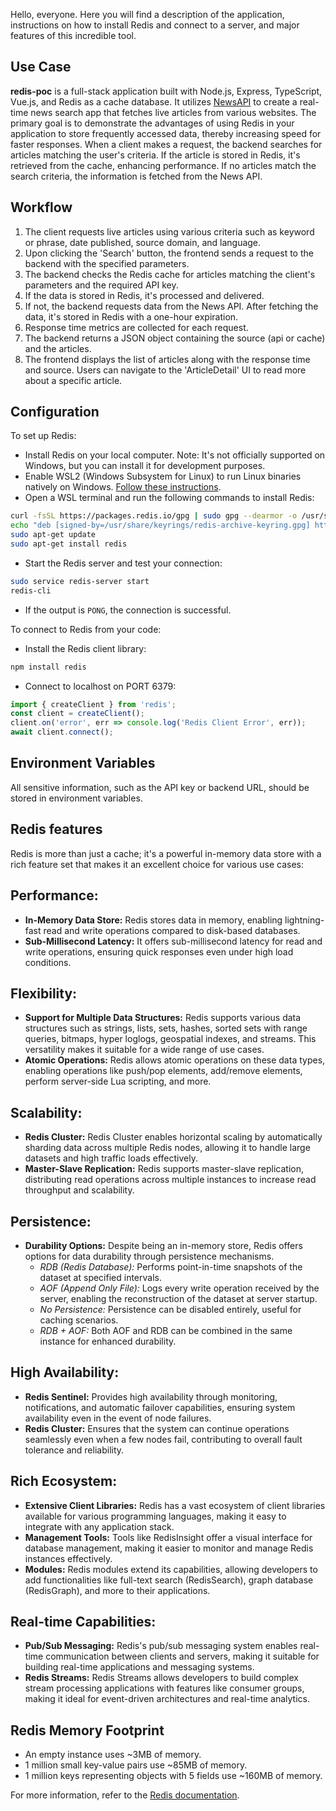 Hello, everyone. Here you will find a description of the application, instructions on how to install Redis and connect to a server, and major features of this incredible tool.
## Use Case

**redis-poc** is a full-stack application built with Node.js, Express, TypeScript, Vue.js, and Redis as a cache database. It utilizes [NewsAPI](https://newsapi.org/) to create a real-time news search app that fetches live articles from various websites. The primary goal is to demonstrate the advantages of using Redis in your application to store frequently accessed data, thereby increasing speed for faster responses. When a client makes a request, the backend searches for articles matching the user's criteria. If the article is stored in Redis, it's retrieved from the cache, enhancing performance. If no articles match the search criteria, the information is fetched from the News API.

## Workflow

1. The client requests live articles using various criteria such as keyword or phrase, date published, source domain, and language.
2. Upon clicking the 'Search' button, the frontend sends a request to the backend with the specified parameters.
3. The backend checks the Redis cache for articles matching the client's parameters and the required API key.
4. If the data is stored in Redis, it's processed and delivered.
5. If not, the backend requests data from the News API. After fetching the data, it's stored in Redis with a one-hour expiration.
6. Response time metrics are collected for each request.
7. The backend returns a JSON object containing the source (api or cache) and the articles.
8. The frontend displays the list of articles along with the response time and source. Users can navigate to the 'ArticleDetail' UI to read more about a specific article.

## Configuration

To set up Redis:

- Install Redis on your local computer. Note: It's not officially supported on Windows, but you can install it for development purposes.
- Enable WSL2 (Windows Subsystem for Linux) to run Linux binaries natively on Windows. [Follow these instructions](https://learn.microsoft.com/en-us/windows/wsl/install).
- Open a WSL terminal and run the following commands to install Redis:

```bash
curl -fsSL https://packages.redis.io/gpg | sudo gpg --dearmor -o /usr/share/keyrings/redis-archive-keyring.gpg 
echo "deb [signed-by=/usr/share/keyrings/redis-archive-keyring.gpg] https://packages.redis.io/deb $(lsb_release -cs) main" | sudo tee /etc/apt/sources.list.d/redis.list 
sudo apt-get update 
sudo apt-get install redis 
```

- Start the Redis server and test your connection:

```bash
sudo service redis-server start 
redis-cli  
```

- If the output is `PONG`, the connection is successful.

To connect to Redis from your code:

- Install the Redis client library:

```bash
npm install redis 
```

- Connect to localhost on PORT 6379:

```javascript
import { createClient } from 'redis'; 
const client = createClient(); 
client.on('error', err => console.log('Redis Client Error', err)); 
await client.connect(); 
```

## Environment Variables

All sensitive information, such as the API key or backend URL, should be stored in environment variables.

## Redis features

Redis is more than just a cache; it's a powerful in-memory data store with a rich feature set that makes it an excellent choice for various use cases:

## Performance:
- **In-Memory Data Store:** Redis stores data in memory, enabling lightning-fast read and write operations compared to disk-based databases.
- **Sub-Millisecond Latency:** It offers sub-millisecond latency for read and write operations, ensuring quick responses even under high load conditions.

## Flexibility:
- **Support for Multiple Data Structures:** Redis supports various data structures such as strings, lists, sets, hashes, sorted sets with range queries, bitmaps, hyper loglogs, geospatial indexes, and streams. This versatility makes it suitable for a wide range of use cases.
- **Atomic Operations:** Redis allows atomic operations on these data types, enabling operations like push/pop elements, add/remove elements, perform server-side Lua scripting, and more.

## Scalability:
- **Redis Cluster:** Redis Cluster enables horizontal scaling by automatically sharding data across multiple Redis nodes, allowing it to handle large datasets and high traffic loads effectively.
- **Master-Slave Replication:** Redis supports master-slave replication, distributing read operations across multiple instances to increase read throughput and scalability.

## Persistence:
- **Durability Options:** Despite being an in-memory store, Redis offers options for data durability through persistence mechanisms.
  - *RDB (Redis Database):* Performs point-in-time snapshots of the dataset at specified intervals.
  - *AOF (Append Only File):* Logs every write operation received by the server, enabling the reconstruction of the dataset at server startup.
  - *No Persistence:* Persistence can be disabled entirely, useful for caching scenarios.
  - *RDB + AOF:* Both AOF and RDB can be combined in the same instance for enhanced durability.

## High Availability:
- **Redis Sentinel:** Provides high availability through monitoring, notifications, and automatic failover capabilities, ensuring system availability even in the event of node failures.
- **Redis Cluster:** Ensures that the system can continue operations seamlessly even when a few nodes fail, contributing to overall fault tolerance and reliability.

## Rich Ecosystem:
- **Extensive Client Libraries:** Redis has a vast ecosystem of client libraries available for various programming languages, making it easy to integrate with any application stack.
- **Management Tools:** Tools like RedisInsight offer a visual interface for database management, making it easier to monitor and manage Redis instances effectively.
- **Modules:** Redis modules extend its capabilities, allowing developers to add functionalities like full-text search (RedisSearch), graph database (RedisGraph), and more to their applications.

## Real-time Capabilities:
- **Pub/Sub Messaging:** Redis's pub/sub messaging system enables real-time communication between clients and servers, making it suitable for building real-time applications and messaging systems.
- **Redis Streams:** Redis Streams allows developers to build complex stream processing applications with features like consumer groups, making it ideal for event-driven architectures and real-time analytics.

## Redis Memory Footprint

- An empty instance uses ~3MB of memory.
- 1 million small key-value pairs use ~85MB of memory.
- 1 million keys representing objects with 5 fields use ~160MB of memory.

For more information, refer to the [Redis documentation](https://redis.io/documentation).
